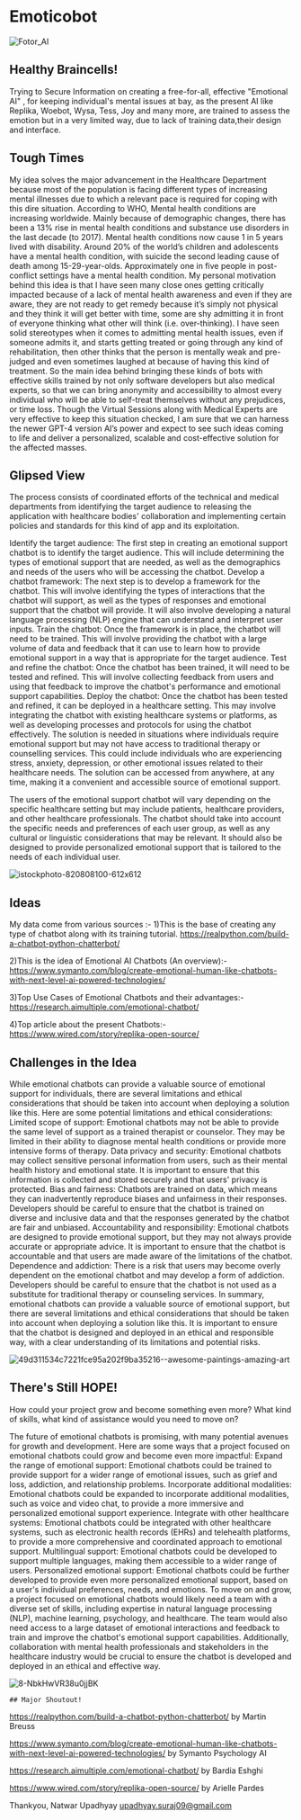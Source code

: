# Emoticobot

![Fotor_AI](https://user-images.githubusercontent.com/91323575/222813158-b9b63d5e-b028-4779-a3d4-9fccaef6f56f.png)

## Healthy Braincells!

Trying to Secure Information on creating a free-for-all, effective "Emotional AI" , for keeping individual's mental issues at bay, as the present AI like Replika, Woebot, Wysa, Tess, Joy and many more, are trained to assess the emotion but in a very limited way, due to lack of training data,their design and interface.


## Tough Times

My idea solves the major advancement in the Healthcare Department because most of the population is facing different types of increasing mental illnesses due to which a relevant pace is required for coping with this dire situation.
According to WHO, Mental health conditions are increasing worldwide. Mainly because of demographic changes, there has been a 13% rise in mental health conditions and substance use disorders in the last decade (to 2017). Mental health conditions now cause 1 in 5 years lived with disability. Around 20% of the world’s children and adolescents have a mental health condition, with suicide the second leading cause of death among 15-29-year-olds. Approximately one in five people in post-conflict settings have a mental health condition.
My personal motivation behind this idea is that I have seen many close ones getting critically impacted because of a lack of mental health awareness and even if they are aware, they are not ready to get remedy because it’s simply not physical and they think it will get better with time, some are shy admitting it in front of everyone thinking what other will think (i.e. over-thinking). I have seen solid stereotypes when it comes to admitting mental health issues, even if someone admits it, and starts getting treated or going through any kind of rehabilitation, then other thinks that the person is mentally weak and pre-judged and even sometimes laughed at because of having this kind of treatment. 
So the main idea behind bringing these kinds of bots with effective skills trained by not only software developers but also medical experts, so that we can bring anonymity and accessibility to almost every individual who will be able to self-treat themselves without any prejudices, or time loss. Though the Virtual Sessions along with Medical Experts are very effective to keep this situation checked, I am sure that we can harness the newer GPT-4 version AI’s power and expect to see such ideas coming to life and deliver a personalized, scalable and cost-effective solution for the affected masses.


## Glipsed View

The process consists of coordinated efforts of the technical and medical departments from identifying the target audience to releasing the application with healthcare bodies' collaboration and implementing certain policies and standards for this kind of app and its exploitation.

Identify the target audience: The first step in creating an emotional support chatbot is to identify the target audience. This will include determining the types of emotional support that are needed, as well as the demographics and needs of the users who will be accessing the chatbot.
Develop a chatbot framework: The next step is to develop a framework for the chatbot. This will involve identifying the types of interactions that the chatbot will support, as well as the types of responses and emotional support that the chatbot will provide. It will also involve developing a natural language processing (NLP) engine that can understand and interpret user inputs.
Train the chatbot: Once the framework is in place, the chatbot will need to be trained. This will involve providing the chatbot with a large volume of data and feedback that it can use to learn how to provide emotional support in a way that is appropriate for the target audience.
Test and refine the chatbot: Once the chatbot has been trained, it will need to be tested and refined. This will involve collecting feedback from users and using that feedback to improve the chatbot's performance and emotional support capabilities.
Deploy the chatbot: Once the chatbot has been tested and refined, it can be deployed in a healthcare setting. This may involve integrating the chatbot with existing healthcare systems or platforms, as well as developing processes and protocols for using the chatbot effectively.
The solution is needed in situations where individuals require emotional support but may not have access to traditional therapy or counselling services. This could include individuals who are experiencing stress, anxiety, depression, or other emotional issues related to their healthcare needs. The solution can be accessed from anywhere, at any time, making it a convenient and accessible source of emotional support.

The users of the emotional support chatbot will vary depending on the specific healthcare setting but may include patients, healthcare providers, and other healthcare professionals. The chatbot should take into account the specific needs and preferences of each user group, as well as any cultural or linguistic considerations that may be relevant. It should also be designed to provide personalized emotional support that is tailored to the needs of each individual user.

![istockphoto-820808100-612x612](https://user-images.githubusercontent.com/91323575/222813038-586f2d05-0d46-43b9-9591-281fd6ee1528.jpg)

## Ideas

My data come from various sources :-
1)This is the base of creating any type of chatbot along with its training tutorial.
https://realpython.com/build-a-chatbot-python-chatterbot/

2)This is the idea of Emotional AI Chatbots  (An overview):-
https://www.symanto.com/blog/create-emotional-human-like-chatbots-with-next-level-ai-powered-technologies/

3)Top Use Cases of Emotional Chatbots and their advantages:-
https://research.aimultiple.com/emotional-chatbot/

4)Top article about the present Chatbots:-
https://www.wired.com/story/replika-open-source/

## Challenges in the Idea

While emotional chatbots can provide a valuable source of emotional support for individuals, there are several limitations and ethical considerations that should be taken into account when deploying a solution like this. Here are some potential limitations and ethical considerations:
Limited scope of support: Emotional chatbots may not be able to provide the same level of support as a trained therapist or counselor. They may be limited in their ability to diagnose mental health conditions or provide more intensive forms of therapy.
Data privacy and security: Emotional chatbots may collect sensitive personal information from users, such as their mental health history and emotional state. It is important to ensure that this information is collected and stored securely and that users' privacy is protected.
Bias and fairness: Chatbots are trained on data, which means they can inadvertently reproduce biases and unfairness in their responses. Developers should be careful to ensure that the chatbot is trained on diverse and inclusive data and that the responses generated by the chatbot are fair and unbiased.
Accountability and responsibility: Emotional chatbots are designed to provide emotional support, but they may not always provide accurate or appropriate advice. It is important to ensure that the chatbot is accountable and that users are made aware of the limitations of the chatbot.
Dependence and addiction: There is a risk that users may become overly dependent on the emotional chatbot and may develop a form of addiction. Developers should be careful to ensure that the chatbot is not used as a substitute for traditional therapy or counseling services.
In summary, emotional chatbots can provide a valuable source of emotional support, but there are several limitations and ethical considerations that should be taken into account when deploying a solution like this. It is important to ensure that the chatbot is designed and deployed in an ethical and responsible way, with a clear understanding of its limitations and potential risks.

![49d311534c7221fce95a202f9ba35216--awesome-paintings-amazing-art](https://user-images.githubusercontent.com/91323575/222821217-18afbd38-efce-4ed3-b057-83abb5a377d8.jpg)

## There's Still HOPE!
How could your project grow and become something even more? What kind of skills, what kind of assistance would you need to move on? 

The future of emotional chatbots is promising, with many potential avenues for growth and development. Here are some ways that a project focused on emotional chatbots could grow and become even more impactful:
Expand the range of emotional support: Emotional chatbots could be trained to provide support for a wider range of emotional issues, such as grief and loss, addiction, and relationship problems.
Incorporate additional modalities: Emotional chatbots could be expanded to incorporate additional modalities, such as voice and video chat, to provide a more immersive and personalized emotional support experience.
Integrate with other healthcare systems: Emotional chatbots could be integrated with other healthcare systems, such as electronic health records (EHRs) and telehealth platforms, to provide a more comprehensive and coordinated approach to emotional support.
Multilingual support: Emotional chatbots could be developed to support multiple languages, making them accessible to a wider range of users.
Personalized emotional support: Emotional chatbots could be further developed to provide even more personalized emotional support, based on a user's individual preferences, needs, and emotions.
To move on and grow, a project focused on emotional chatbots would likely need a team with a diverse set of skills, including expertise in natural language processing (NLP), machine learning, psychology, and healthcare. The team would also need access to a large dataset of emotional interactions and feedback to train and improve the chatbot's emotional support capabilities. Additionally, collaboration with mental health professionals and stakeholders in the healthcare industry would be crucial to ensure the chatbot is developed and deployed in an ethical and effective way.

![8-NbkHwVR38u0jjBK](https://user-images.githubusercontent.com/91323575/222825345-2be75b0f-174c-4e25-916a-9246b30a1011.png)


	## Major Shoutout!
https://realpython.com/build-a-chatbot-python-chatterbot/
by Martin Breuss

https://www.symanto.com/blog/create-emotional-human-like-chatbots-with-next-level-ai-powered-technologies/
by Symanto Psychology AI

https://research.aimultiple.com/emotional-chatbot/
by Bardia Eshghi

https://www.wired.com/story/replika-open-source/
by Arielle Pardes


Thankyou,
Natwar Upadhyay
upadhyay.suraj09@gmail.com
